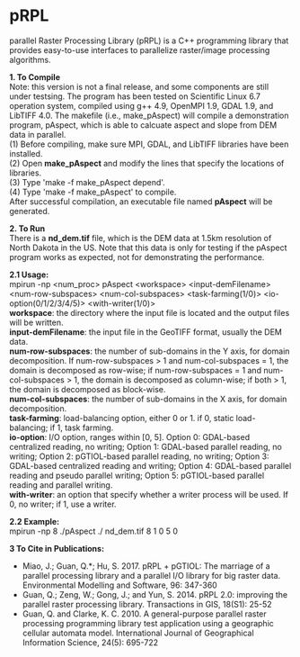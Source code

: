 # pRPL
parallel Raster Processing Library (pRPL) is a C++ programming library that provides easy-to-use interfaces to parallelize raster/image processing algorithms.

<b>1. To Compile</b> <br>
Note: this version is not a final release, and some components are still under testsing. The program has been tested on  Scientific Linux 6.7 operation system, compiled using g++ 4.9, OpenMPI 1.9, GDAL 1.9, and LibTIFF 4.0. The makefile (i.e., make_pAspect) will compile a demonstration program, pAspect, which is able to calcuate aspect and slope from DEM data in parallel. <br>
(1) Before compiling, make sure MPI, GDAL, and LibTIFF libraries have been installed. <br>
(2) Open <b>make_pAspect</b> and modify the lines that specify the locations of libraries. <br>
(3) Type 'make -f make_pAspect depend'. <br>
(4) Type 'make -f make_pAspect' to compile. <br>
After successful compilation, an executable file named <b>pAspect</b> will be generated.

<b>2. To Run</b><br>
There is a <b>nd_dem.tif</b> file, which is the DEM data at 1.5km resolution of North Dakota in the US. Note that this data is only for testing if the pAspect program works as expected, not for demonstrating the performance. <br>

<b>2.1 Usage:</b><br>
mpirun -np \<num_proc\> pAspect \<workspace\> \<input-demFilename\> \<num-row-subspaces\> \<num-col-subspaces\> \<task-farming(1/0)\> \<io-option(0/1/2/3/4/5)\> \<with-writer(1/0)\>  <br>
<b>workspace</b>: the directory where the input file is located and the output files will be written. <br>
<b>input-demFilename</b>: the input file in the GeoTIFF format, usually the DEM data. <br>
<b>num-row-subspaces</b>: the number of sub-domains in the Y axis, for domain decomposition. If num-row-subspaces > 1 and num-col-subspaces = 1, the domain is decomposed as row-wise; if num-row-subspaces = 1 and num-col-subspaces > 1, the domain is decomposed as column-wise; if both > 1, the domain is decomposed as block-wise. <br>
<b>num-col-subspaces</b>: the number of sub-domains in the X axis, for domain decomposition. <br>
<b>task-farming</b>: load-balancing option, either 0 or 1. if 0, static load-balancing; if 1, task farming. <br>
<b>io-option</b>: I/O option, ranges within [0, 5]. Option 0: GDAL-based centralized reading, no writing; Option 1: GDAL-based parallel reading, no writing; Option 2: pGTIOL-based parallel reading, no writing; Option 3: GDAL-based centralized reading and writing; Option 4: GDAL-based parallel reading and pseudo parallel writing; Option 5: pGTIOL-based parallel reading and parallel writing. <br>
<b>with-writer</b>: an option that specify whether a writer process will be used. If 0, no writer; if 1, use a writer. <br>

<b>2.2 Example:</b><br>
mpirun -np 8 ./pAspect ./ nd_dem.tif 8 1 0 5 0 <br>

<b>3 To Cite in Publications:</b><br>
- Miao, J.; Guan, Q.*; Hu, S. 2017. pRPL + pGTIOL: The marriage of a parallel processing library and a parallel I/O library for big raster data. Environmental Modelling and Software, 96: 347-360
- Guan, Q.; Zeng, W.; Gong, J.; and Yun, S. 2014. pRPL 2.0: improving the parallel raster processing library. Transactions in GIS, 18(S1): 25-52
- Guan, Q. and Clarke, K. C. 2010. A general-purpose parallel raster processing programming library test application using a geographic cellular automata model. International Journal of Geographical Information Science, 24(5): 695-722





